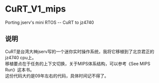 # CuRT_V1_mips

Porting jserv's mini RTOS -- CuRT to jz4740

## 说明
CuRT是台湾大神jserv写的一个迷你实时操作系统，我将它移植到了北京君正的jz4740 cpu上。  
移植要点在于任务的上下文切换，关于MIPS体系结构，可以参考《See MIPS Run》这本书。  
这份代码大约是09年左右的代码，具体时间记不得了。
